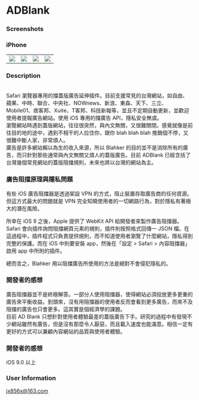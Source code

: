 # ADBlank
### Screenshots

### iPhone

<table align="center" border="0">

<tr>
<td> <img src="https://raw.githubusercontent.com/ThompsonRita222/RecordLifeBill/master/img/2.JPG"> </td>
<td> <img src="https://raw.githubusercontent.com/ThompsonRita222/RecordLifeBill/master/img/3.JPG"> </td>
<td> <img src="https://raw.githubusercontent.com/ThompsonRita222/RecordLifeBill/master/img/4.JPG"> </td>
<td> <img src="https://raw.githubusercontent.com/ThompsonRita222/RecordLifeBill/master/img/5.JPG"> </td>
</tr>

<tr>

</tr>


</table>

### Description

<br>
Safari 瀏覽器專用的擋蓋版廣告延伸插件。目前支援常見的台灣網站，如自由、蘋果、中時、聯合、中央社、NOWnews、新浪、東森、天下、三立、Mobile01、痞客邦、Xuite、T客邦、科技新報等，並且不定期自動更新，並歡迎使用者提報廣告網站。使用 iOS 專用的擋廣告 API，隱私安全無虞。
<br>
瀏覽網站時遇到蓋版網站，往往很突然，與內文無關，又很難關閉。感覺就像是前往目的地的途中，遇到不相干的人拉住你，跟你 blah blah blah 推銷個不停，又很難中斷人家，非常煩人。
<br>
廣告是許多網站賴以為生的收入來源，所以 Blahker 的目的並不是消除所有的廣告，而只針對那些通常與內文無關又煩人的蓋版廣告。目前 ADBlank 已經含括了台灣幾個常見網站的蓋版阻擋規則，未來也將以台灣的網站為主。
<br>

### 廣告阻擋原理與隱私問題

有些 iOS 廣告阻擋器是透過架設 VPN 的方式，阻止裝置存取廣告商的任何資源。但這方式最大的問題就是 VPN 完全知曉使用者的一切網路行為，對於隱私有著極大的潛在風險。

所幸在 iOS 9 之後，Apple 提供了 WebKit API 給開發者來製作廣告阻擋器。Safari 會向插件詢問阻擋網頁元素的規則，插件則按照格式回傳一 JSON 檔。在這過程中，插件程式只負責提供規則，而不知道使用者瀏覽了什麼網站，隱私得到完整的保護。而在 iOS 中則要安裝 app，然後在「設定 > Safari > 內容阻擋器」啟用 app 中所附的插件。

總而言之，Blahker 用以阻擋廣告所使用的方法是絕對不會侵犯隱私的。

### 開發者的感想
廣告阻擋器並不是終極解答。一部分人使用阻擋器，使得網站必須投放更多更重的廣告來平衡收益。到頭來，沒有用阻擋器的使用者反而會看到更多廣告，而來不及阻擋的廣告也只會更多。這其實是個經濟學的課題。
<br>
目前 AD Blank 只想針對使用者體驗最差的蓋版廣告下手。研究的過程中有發現不少網站雖然有廣告，但是沒有那麼令人厭惡，而且載入速度也能滿意。相信一定有更好的方式可以兼顧內容網站的品質與使用者體驗。
<br>

### 開發者的感想
iOS 9.0 以上

### User Information
jx856x@163.com


